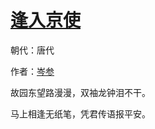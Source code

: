 # [逢入京使](http://so.gushiwen.org/view_9747.aspx)

朝代：唐代

作者：[岑参](http://so.gushiwen.org/author_113.aspx)

故园东望路漫漫，双袖龙钟泪不干。 

马上相逢无纸笔，凭君传语报平安。

